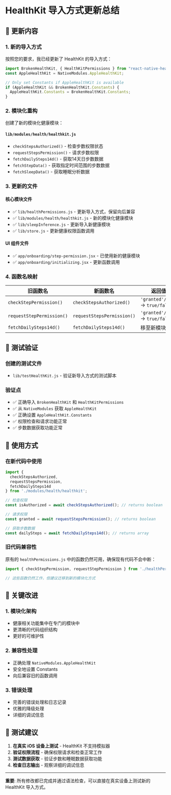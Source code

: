 # HealthKit 导入方式更新总结

## 🔄 更新内容

### **1. 新的导入方式**
按照您的要求，我已经更新了 HealthKit 的导入方式：

```javascript
import BrokenHealthKit, { HealthKitPermissions } from "react-native-health";
const AppleHealthKit = NativeModules.AppleHealthKit;

// Only set Constants if AppleHealthKit is available
if (AppleHealthKit && BrokenHealthKit.Constants) {
  AppleHealthKit.Constants = BrokenHealthKit.Constants;
}
```

### **2. 模块化重构**
创建了新的模块化健康模块：

#### **`lib/modules/health/healthkit.js`**
- `checkStepsAuthorized()` - 检查步数权限状态
- `requestStepsPermission()` - 请求步数权限  
- `fetchDailySteps14d()` - 获取14天日步数数据
- `fetchStepData()` - 获取指定时间范围的步数数据
- `fetchSleepData()` - 获取睡眠分析数据

### **3. 更新的文件**

#### **核心模块文件**
- ✅ `lib/healthPermissions.js` - 更新导入方式，保留向后兼容
- ✅ `lib/modules/health/healthkit.js` - 新的模块化健康模块
- ✅ `lib/sleepInference.js` - 更新导入新健康模块
- ✅ `lib/store.js` - 更新健康权限函数调用

#### **UI 组件文件**
- ✅ `app/onboarding/step-permission.jsx` - 已使用新的健康模块
- ✅ `app/onboarding/initializing.jsx` - 更新函数调用

### **4. 函数名映射**

| 旧函数名 | 新函数名 | 返回值变化 |
|---------|----------|-----------|
| `checkStepPermission()` | `checkStepsAuthorized()` | `'granted'/'denied'` → `true/false` |
| `requestStepPermission()` | `requestStepsPermission()` | `'granted'/'denied'` → `true/false` |
| `fetchDailySteps14d()` | `fetchDailySteps14d()` | 移至新模块 |

## 🧪 测试验证

### **创建的测试文件**
- `lib/testHealthKit.js` - 验证新导入方式的测试脚本

### **验证点**
- ✅ 正确导入 `BrokenHealthKit` 和 `HealthKitPermissions`
- ✅ 从 `NativeModules` 获取 `AppleHealthKit`
- ✅ 正确设置 `AppleHealthKit.Constants`
- ✅ 权限检查和请求功能正常
- ✅ 步数数据获取功能正常

## 🚀 使用方式

### **在新代码中使用**
```javascript
import { 
  checkStepsAuthorized, 
  requestStepsPermission,
  fetchDailySteps14d 
} from './modules/health/healthkit';

// 检查权限
const isAuthorized = await checkStepsAuthorized(); // returns boolean

// 请求权限
const granted = await requestStepsPermission(); // returns boolean

// 获取步数数据
const dailySteps = await fetchDailySteps14d(); // returns array
```

### **旧代码兼容性**
原有的 `healthPermissions.js` 中的函数仍然可用，确保现有代码不会中断：

```javascript
import { checkStepPermission, requestStepPermission } from './healthPermissions';

// 这些函数仍然工作，但建议迁移到新的模块化方式
```

## 🎯 关键改进

### **1. 模块化架构**
- 健康相关功能集中在专门的模块中
- 更清晰的代码组织结构
- 更好的可维护性

### **2. 兼容性处理**
- 正确处理 `NativeModules.AppleHealthKit`
- 安全地设置 Constants
- 向后兼容旧的函数调用

### **3. 错误处理**
- 完善的错误处理和日志记录
- 优雅的降级处理
- 详细的调试信息

## 📱 测试建议

1. **在真实 iOS 设备上测试** - HealthKit 不支持模拟器
2. **验证权限流程** - 确保权限请求和检查正常工作
3. **测试数据获取** - 验证步数和睡眠数据获取功能
4. **检查日志输出** - 观察详细的调试信息

---

**重要**: 所有修改都已完成并通过语法检查，可以直接在真实设备上测试新的 HealthKit 导入方式。
